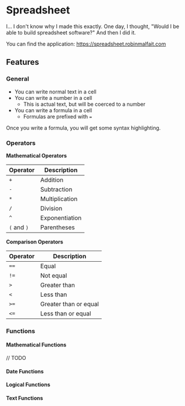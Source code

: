 # Spreadsheet

I... I don't know why I made this exactly. One day, I thought, "Would I be able to build spreadsheet software?" And then I did it.

You can find the application: https://spreadsheet.robinmalfait.com

## Features

### General

- You can write normal text in a cell
- You can write a number in a cell
   - This is actual text, but will be coerced to a number
- You can write a formula in a cell
   - Formulas are prefixed with `=`

Once you write a formula, you will get some syntax highlighting.

### Operators


**Mathematical Operators**

| Operator    | Description    |
|-------------|----------------|
| `+`         | Addition       |
| `-`         | Subtraction    |
| `*`         | Multiplication |
| `/`         | Division       |
| `^`         | Exponentiation |
| `(` and `)` | Parentheses    |

**Comparison Operators**

| Operator | Description           |
|----------|-----------------------|
| `==`     | Equal                 |
| `!=`     | Not equal             |
| `>`      | Greater than          |
| `<`      | Less than             |
| `>=`     | Greater than or equal |
| `<=`     | Less than or equal    |

### Functions

#### Mathematical Functions

// TODO

#### Date Functions

#### Logical Functions

#### Text Functions

